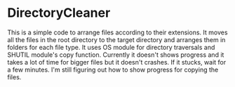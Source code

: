 # DirectoryCleaner
This is a simple code to arrange files according to their extensions. It moves all the files in the root directory to the target directory and arranges them in folders for each file type. It uses OS module for directory traversals and SHUTIL module's copy function. Currently it doesn't shows progress and it takes a lot of time for bigger files but it doesn't crashes. If it stucks, wait for a few minutes. I'm still figuring out how to show progress for copying the files.
